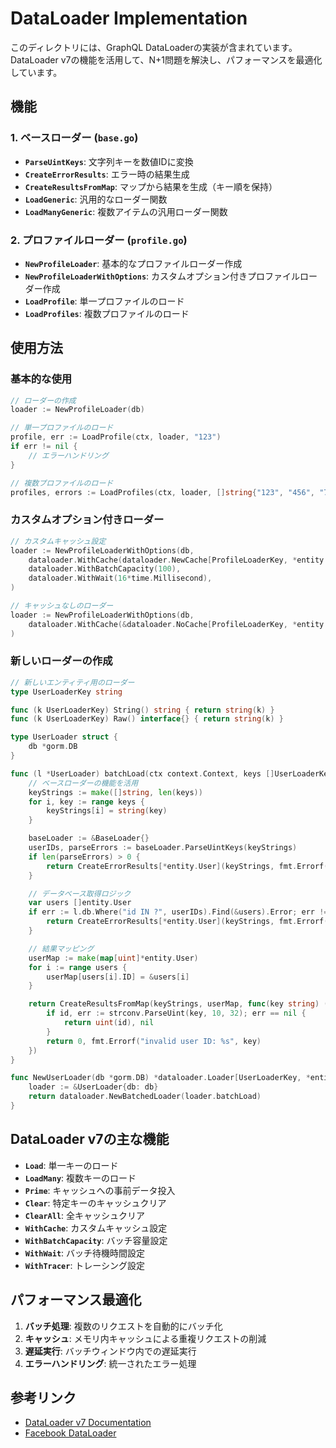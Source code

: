 # DataLoader Implementation

このディレクトリには、GraphQL DataLoaderの実装が含まれています。DataLoader v7の機能を活用して、N+1問題を解決し、パフォーマンスを最適化しています。

## 機能

### 1. ベースローダー (`base.go`)
- **`ParseUintKeys`**: 文字列キーを数値IDに変換
- **`CreateErrorResults`**: エラー時の結果生成
- **`CreateResultsFromMap`**: マップから結果を生成（キー順を保持）
- **`LoadGeneric`**: 汎用的なローダー関数
- **`LoadManyGeneric`**: 複数アイテムの汎用ローダー関数

### 2. プロファイルローダー (`profile.go`)
- **`NewProfileLoader`**: 基本的なプロファイルローダー作成
- **`NewProfileLoaderWithOptions`**: カスタムオプション付きプロファイルローダー作成
- **`LoadProfile`**: 単一プロファイルのロード
- **`LoadProfiles`**: 複数プロファイルのロード

## 使用方法

### 基本的な使用

```go
// ローダーの作成
loader := NewProfileLoader(db)

// 単一プロファイルのロード
profile, err := LoadProfile(ctx, loader, "123")
if err != nil {
    // エラーハンドリング
}

// 複数プロファイルのロード
profiles, errors := LoadProfiles(ctx, loader, []string{"123", "456", "789"})
```

### カスタムオプション付きローダー

```go
// カスタムキャッシュ設定
loader := NewProfileLoaderWithOptions(db,
    dataloader.WithCache(dataloader.NewCache[ProfileLoaderKey, *entity.Profile]()),
    dataloader.WithBatchCapacity(100),
    dataloader.WithWait(16*time.Millisecond),
)

// キャッシュなしのローダー
loader := NewProfileLoaderWithOptions(db,
    dataloader.WithCache(&dataloader.NoCache[ProfileLoaderKey, *entity.Profile]{}),
)
```

### 新しいローダーの作成

```go
// 新しいエンティティ用のローダー
type UserLoaderKey string

func (k UserLoaderKey) String() string { return string(k) }
func (k UserLoaderKey) Raw() interface{} { return string(k) }

type UserLoader struct {
    db *gorm.DB
}

func (l *UserLoader) batchLoad(ctx context.Context, keys []UserLoaderKey) []*dataloader.Result[*entity.User] {
    // ベースローダーの機能を活用
    keyStrings := make([]string, len(keys))
    for i, key := range keys {
        keyStrings[i] = string(key)
    }

    baseLoader := &BaseLoader{}
    userIDs, parseErrors := baseLoader.ParseUintKeys(keyStrings)
    if len(parseErrors) > 0 {
        return CreateErrorResults[*entity.User](keyStrings, fmt.Errorf("failed to parse user IDs"))
    }

    // データベース取得ロジック
    var users []entity.User
    if err := l.db.Where("id IN ?", userIDs).Find(&users).Error; err != nil {
        return CreateErrorResults[*entity.User](keyStrings, fmt.Errorf("failed to load users: %w", err))
    }

    // 結果マッピング
    userMap := make(map[uint]*entity.User)
    for i := range users {
        userMap[users[i].ID] = &users[i]
    }

    return CreateResultsFromMap(keyStrings, userMap, func(key string) (uint, error) {
        if id, err := strconv.ParseUint(key, 10, 32); err == nil {
            return uint(id), nil
        }
        return 0, fmt.Errorf("invalid user ID: %s", key)
    })
}

func NewUserLoader(db *gorm.DB) *dataloader.Loader[UserLoaderKey, *entity.User] {
    loader := &UserLoader{db: db}
    return dataloader.NewBatchedLoader(loader.batchLoad)
}
```

## DataLoader v7の主な機能

- **`Load`**: 単一キーのロード
- **`LoadMany`**: 複数キーのロード
- **`Prime`**: キャッシュへの事前データ投入
- **`Clear`**: 特定キーのキャッシュクリア
- **`ClearAll`**: 全キャッシュクリア
- **`WithCache`**: カスタムキャッシュ設定
- **`WithBatchCapacity`**: バッチ容量設定
- **`WithWait`**: バッチ待機時間設定
- **`WithTracer`**: トレーシング設定

## パフォーマンス最適化

1. **バッチ処理**: 複数のリクエストを自動的にバッチ化
2. **キャッシュ**: メモリ内キャッシュによる重複リクエストの削減
3. **遅延実行**: バッチウィンドウ内での遅延実行
4. **エラーハンドリング**: 統一されたエラー処理

## 参考リンク

- [DataLoader v7 Documentation](https://pkg.go.dev/github.com/graph-gophers/dataloader/v7)
- [Facebook DataLoader](https://github.com/facebook/dataloader)